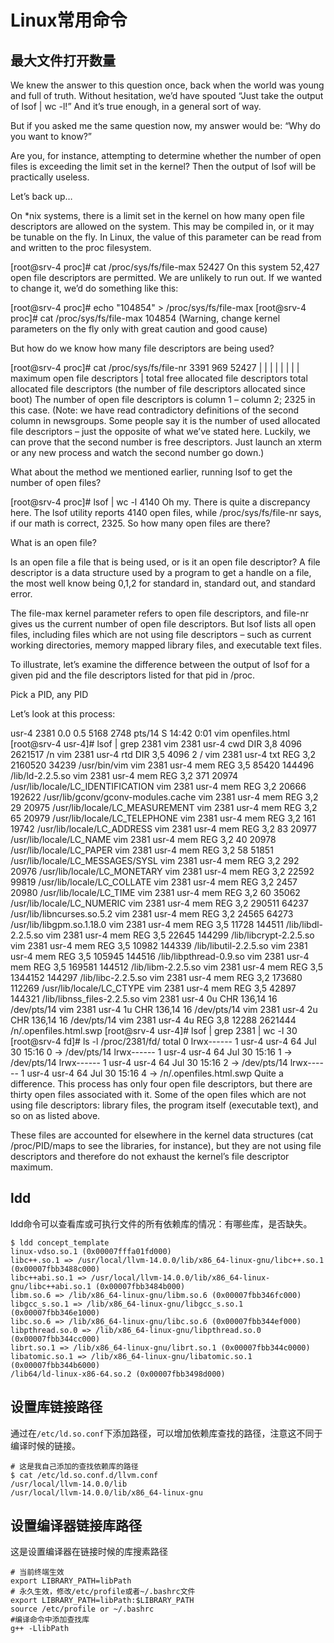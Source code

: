<!--
 * @Author: jiyang Gui
 * @Date: 2022-04-10 19:58:28
 * @LastEditors: jiyang Gui
 * @LastEditTime: 2022-04-23 18:54:44
 * @Description: 
 * guijiyang@163.com
 * Copyright (c) 2022 by jiyang Gui/GuisGame, All Rights Reserved. 
-->

# Linux常用命令
## 最大文件打开数量
We knew the answer to this question once, back when the world was young and full of truth. Without hesitation, we’d have spouted “Just take the output of lsof | wc -l!” And it’s true enough, in a general sort of way.

But if you asked me the same question now, my answer would be: “Why do you want to know?”

Are you, for instance, attempting to determine whether the number of open files is exceeding the limit set in the kernel? Then the output of lsof will be practically useless.

Let’s back up…

On *nix systems, there is a limit set in the kernel on how many open file descriptors are allowed on the system. This may be compiled in, or it may be tunable on the fly. In Linux, the value of this parameter can be read from and written to the proc filesystem.

[root@srv-4 proc]# cat /proc/sys/fs/file-max 
52427
On this system 52,427 open file descriptors are permitted. We are unlikely to run out. If we wanted to change it, we’d do something like this:

[root@srv-4 proc]# echo "104854" > /proc/sys/fs/file-max 
[root@srv-4 proc]# cat /proc/sys/fs/file-max 
104854
(Warning, change kernel parameters on the fly only with great caution and good cause)

But how do we know how many file descriptors are being used?

[root@srv-4 proc]# cat /proc/sys/fs/file-nr
3391    969     52427
|	 |       |
|	 |       |
|        |       maximum open file descriptors
|        total free allocated file descriptors
total allocated file descriptors
(the number of file descriptors allocated since boot)
The number of open file descriptors is column 1 – column 2; 2325 in this case. (Note: we have read contradictory definitions of the second column in newsgroups. Some people say it is the number of used allocated file descriptors – just the opposite of what we’ve stated here. Luckily, we can prove that the second number is free descriptors. Just launch an xterm or any new process and watch the second number go down.)

What about the method we mentioned earlier, running lsof to get the number of open files?

[root@srv-4 proc]# lsof | wc -l
4140
Oh my. There is quite a discrepancy here. The lsof utility reports 4140 open files, while /proc/sys/fs/file-nr says, if our math is correct, 2325. So how many open files are there?

What is an open file?

Is an open file a file that is being used, or is it an open file descriptor? A file descriptor is a data structure used by a program to get a handle on a file, the most well know being 0,1,2 for standard in, standard out, and standard error.

The file-max kernel parameter refers to open file descriptors, and file-nr gives us the current number of open file descriptors. But lsof lists all open files, including files which are not using file descriptors – such as current working directories, memory mapped library files, and executable text files.

To illustrate, let’s examine the difference between the output of lsof for a given pid and the file descriptors listed for that pid in /proc.

Pick a PID, any PID

Let’s look at this process:

usr-4    2381  0.0  0.5  5168 2748 pts/14   S    14:42   0:01 vim openfiles.html
[root@srv-4 usr-4]# lsof | grep 2381
vim        2381 usr-4  cwd    DIR        3,8    4096   2621517 /n
vim        2381 usr-4  rtd    DIR        3,5    4096         2 /
vim        2381 usr-4  txt    REG        3,2 2160520     34239 /usr/bin/vim
vim        2381 usr-4  mem    REG        3,5   85420    144496 /lib/ld-2.2.5.so
vim        2381 usr-4  mem    REG        3,2     371     20974 /usr/lib/locale/LC_IDENTIFICATION
vim        2381 usr-4  mem    REG        3,2   20666    192622 /usr/lib/gconv/gconv-modules.cache
vim        2381 usr-4  mem    REG        3,2      29     20975 /usr/lib/locale/LC_MEASUREMENT
vim        2381 usr-4  mem    REG        3,2      65     20979 /usr/lib/locale/LC_TELEPHONE
vim        2381 usr-4  mem    REG        3,2     161     19742 /usr/lib/locale/LC_ADDRESS
vim        2381 usr-4  mem    REG        3,2      83     20977 /usr/lib/locale/LC_NAME
vim        2381 usr-4  mem    REG        3,2      40     20978 /usr/lib/locale/LC_PAPER
vim        2381 usr-4  mem    REG        3,2      58     51851 /usr/lib/locale/LC_MESSAGES/SYSL
vim        2381 usr-4  mem    REG        3,2     292     20976 /usr/lib/locale/LC_MONETARY
vim        2381 usr-4  mem    REG        3,2   22592     99819 /usr/lib/locale/LC_COLLATE
vim        2381 usr-4  mem    REG        3,2    2457     20980 /usr/lib/locale/LC_TIME
vim        2381 usr-4  mem    REG        3,2      60     35062 /usr/lib/locale/LC_NUMERIC
vim        2381 usr-4  mem    REG        3,2  290511     64237 /usr/lib/libncurses.so.5.2
vim        2381 usr-4  mem    REG        3,2   24565     64273 /usr/lib/libgpm.so.1.18.0
vim        2381 usr-4  mem    REG        3,5   11728    144511 /lib/libdl-2.2.5.so
vim        2381 usr-4  mem    REG        3,5   22645    144299 /lib/libcrypt-2.2.5.so
vim        2381 usr-4  mem    REG        3,5   10982    144339 /lib/libutil-2.2.5.so
vim        2381 usr-4  mem    REG        3,5  105945    144516 /lib/libpthread-0.9.so
vim        2381 usr-4  mem    REG        3,5  169581    144512 /lib/libm-2.2.5.so
vim        2381 usr-4  mem    REG        3,5 1344152    144297 /lib/libc-2.2.5.so
vim        2381 usr-4  mem    REG        3,2  173680    112269 /usr/lib/locale/LC_CTYPE
vim        2381 usr-4  mem    REG        3,5   42897    144321 /lib/libnss_files-2.2.5.so
vim        2381 usr-4    0u   CHR     136,14                16 /dev/pts/14
vim        2381 usr-4    1u   CHR     136,14                16 /dev/pts/14
vim        2381 usr-4    2u   CHR     136,14                16 /dev/pts/14
vim        2381 usr-4    4u   REG        3,8   12288   2621444 /n/.openfiles.html.swp
[root@srv-4 usr-4]# lsof | grep 2381 | wc -l
30
[root@srv-4 fd]# ls -l /proc/2381/fd/
total 0
lrwx------    1 usr-4   usr-4         64 Jul 30 15:16 0 -> /dev/pts/14
lrwx------    1 usr-4   usr-4         64 Jul 30 15:16 1 -> /dev/pts/14
lrwx------    1 usr-4   usr-4         64 Jul 30 15:16 2 -> /dev/pts/14
lrwx------    1 usr-4   usr-4         64 Jul 30 15:16 4 -> /n/.openfiles.html.swp
Quite a difference. This process has only four open file descriptors, but there are thirty open files associated with it. Some of the open files which are not using file descriptors: library files, the program itself (executable text), and so on as listed above.

These files are accounted for elsewhere in the kernel data structures (cat /proc/PID/maps to see the libraries, for instance), but they are not using file descriptors and therefore do not exhaust the kernel’s file descriptor maximum.

## ldd
ldd命令可以查看库或可执行文件的所有依赖库的情况：有哪些库，是否缺失。
```shell
$ ldd concept_template
linux-vdso.so.1 (0x00007fffa01fd000)
libc++.so.1 => /usr/local/llvm-14.0.0/lib/x86_64-linux-gnu/libc++.so.1 (0x00007fbb3488c000)
libc++abi.so.1 => /usr/local/llvm-14.0.0/lib/x86_64-linux-gnu/libc++abi.so.1 (0x00007fbb3484b000)
libm.so.6 => /lib/x86_64-linux-gnu/libm.so.6 (0x00007fbb346fc000)
libgcc_s.so.1 => /lib/x86_64-linux-gnu/libgcc_s.so.1 (0x00007fbb346e1000)
libc.so.6 => /lib/x86_64-linux-gnu/libc.so.6 (0x00007fbb344ef000)
libpthread.so.0 => /lib/x86_64-linux-gnu/libpthread.so.0 (0x00007fbb344cc000)
librt.so.1 => /lib/x86_64-linux-gnu/librt.so.1 (0x00007fbb344c0000)
libatomic.so.1 => /lib/x86_64-linux-gnu/libatomic.so.1 (0x00007fbb344b6000)
/lib64/ld-linux-x86-64.so.2 (0x00007fbb3498d000)

```
## 设置库链接路径
通过在`/etc/ld.so.conf`下添加路径，可以增加依赖库查找的路径，注意这不同于编译时候的链接。
```shell
# 这是我自己添加的查找依赖库的路径
$ cat /etc/ld.so.conf.d/llvm.conf 
/usr/local/llvm-14.0.0/lib
/usr/local/llvm-14.0.0/lib/x86_64-linux-gnu
```

## 设置编译器链接库路径
这是设置编译器在链接时候的库搜素路径
```shell
# 当前终端生效
export LIBRARY_PATH=libPath
# 永久生效，修改/etc/profile或者~/.bashrc文件
export LIBRARY_PATH=libPath:$LIBRARY_PATH
source /etc/profile or ~/.bashrc
#编译命令中添加查找库
g++ -LlibPath
```


